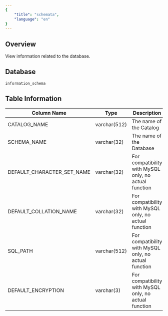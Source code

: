 ```yaml
---
{
    "title": "schemata",
    "language": "en"
}
---
```


## Overview

View information related to the database.

## Database


`information_schema`


## Table Information

| Column Name                | Type         | Description                                           |
| -------------------------- | ------------ | ----------------------------------------------------- |
| CATALOG_NAME               | varchar(512) | The name of the Catalog                               |
| SCHEMA_NAME                | varchar(32)  | The name of the Database                              |
| DEFAULT_CHARACTER_SET_NAME | varchar(32)  | For compatibility with MySQL only, no actual function |
| DEFAULT_COLLATION_NAME     | varchar(32)  | For compatibility with MySQL only, no actual function |
| SQL_PATH                   | varchar(512) | For compatibility with MySQL only, no actual function |
| DEFAULT_ENCRYPTION         | varchar(3)   | For compatibility with MySQL only, no actual function |